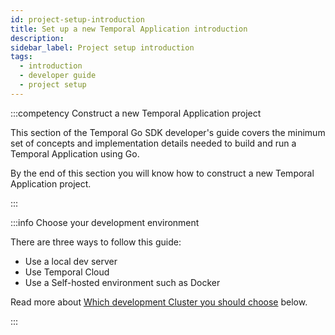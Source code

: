 ```yaml
---
id: project-setup-introduction
title: Set up a new Temporal Application introduction
description:
sidebar_label: Project setup introduction
tags:
  - introduction
  - developer guide
  - project setup
---
```


:::competency Construct a new Temporal Application project

This section of the Temporal Go SDK developer's guide covers the minimum set of concepts and implementation details needed to build and run a Temporal Application using Go.

By the end of this section you will know how to construct a new Temporal Application project.

:::

:::info Choose your development environment

There are three ways to follow this guide:

- Use a local dev server
- Use Temporal Cloud
- Use a Self-hosted environment such as Docker

Read more about [Which development Cluster you should choose](/go/choose-dev-cluster) below.

:::

